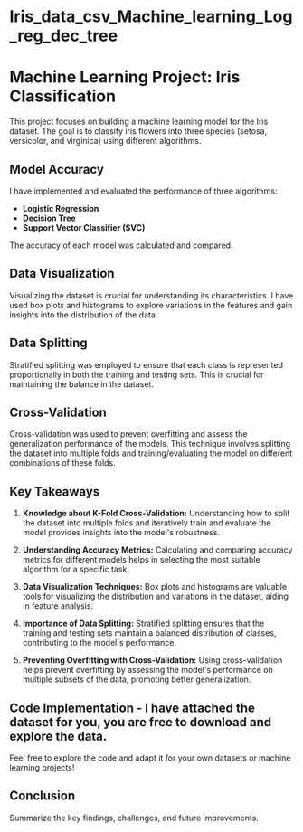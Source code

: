 # Iris_data_csv_Machine_learning_Log_reg_dec_tree
# Machine Learning Project: Iris Classification

This project focuses on building a machine learning model for the Iris dataset. The goal is to classify iris flowers into three species (setosa, versicolor, and virginica) using different algorithms.

## Model Accuracy

I have implemented and evaluated the performance of three algorithms:

- **Logistic Regression**
- **Decision Tree**
- **Support Vector Classifier (SVC)**

The accuracy of each model was calculated and compared.

## Data Visualization

Visualizing the dataset is crucial for understanding its characteristics. I have used box plots and histograms to explore variations in the features and gain insights into the distribution of the data.

## Data Splitting

Stratified splitting was employed to ensure that each class is represented proportionally in both the training and testing sets. This is crucial for maintaining the balance in the dataset.

## Cross-Validation

Cross-validation was used to prevent overfitting and assess the generalization performance of the models. This technique involves splitting the dataset into multiple folds and training/evaluating the model on different combinations of these folds.

## Key Takeaways

1. **Knowledge about K-Fold Cross-Validation:** Understanding how to split the dataset into multiple folds and iteratively train and evaluate the model provides insights into the model's robustness.

2. **Understanding Accuracy Metrics:** Calculating and comparing accuracy metrics for different models helps in selecting the most suitable algorithm for a specific task.

3. **Data Visualization Techniques:** Box plots and histograms are valuable tools for visualizing the distribution and variations in the dataset, aiding in feature analysis.

4. **Importance of Data Splitting:** Stratified splitting ensures that the training and testing sets maintain a balanced distribution of classes, contributing to the model's performance.

5. **Preventing Overfitting with Cross-Validation:** Using cross-validation helps prevent overfitting by assessing the model's performance on multiple subsets of the data, promoting better generalization.

## Code Implementation - I have attached the dataset for you, you are free to download and explore the data.

Feel free to explore the code and adapt it for your own datasets or machine learning projects!

## Conclusion

Summarize the key findings, challenges, and future improvements.

